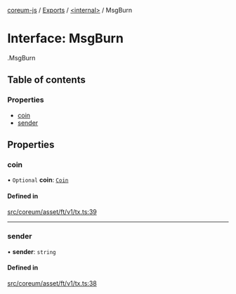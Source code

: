 [coreum-js](../README.md) / [Exports](../modules.md) / [<internal\>](../modules/internal_.md) / MsgBurn

# Interface: MsgBurn

[<internal>](../modules/internal_.md).MsgBurn

## Table of contents

### Properties

- [coin](internal_.MsgBurn-1.md#coin)
- [sender](internal_.MsgBurn-1.md#sender)

## Properties

### coin

• `Optional` **coin**: [`Coin`](../modules/internal_.md#coin)

#### Defined in

[src/coreum/asset/ft/v1/tx.ts:39](https://github.com/PulsaraIO/coreum-js/blob/63824e3/src/coreum/asset/ft/v1/tx.ts#L39)

___

### sender

• **sender**: `string`

#### Defined in

[src/coreum/asset/ft/v1/tx.ts:38](https://github.com/PulsaraIO/coreum-js/blob/63824e3/src/coreum/asset/ft/v1/tx.ts#L38)
